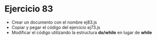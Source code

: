 # Ejercicio 83

* Crear un documento con el nombre ej83.js
* Copiar y pegar el código del ejercicio ej73.js
* Modificar el código utilizando la estructura **do/while** en lugar de **while**
